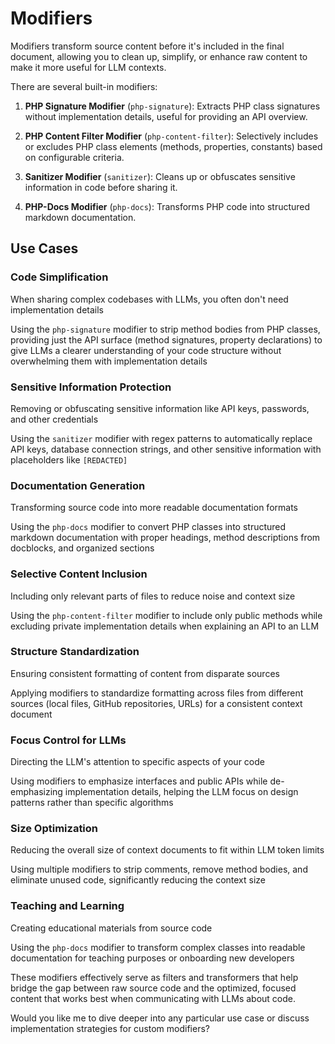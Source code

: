 # Modifiers

Modifiers transform source content before it's included in the final document, allowing you to clean up, simplify, or
enhance raw content to make it more useful for LLM contexts.

There are several built-in modifiers:

1. **PHP Signature Modifier** (`php-signature`): Extracts PHP class signatures without implementation details, useful
   for providing an API overview.

2. **PHP Content Filter Modifier** (`php-content-filter`): Selectively includes or excludes PHP class elements (methods,
   properties, constants) based on configurable criteria.

3. **Sanitizer Modifier** (`sanitizer`): Cleans up or obfuscates sensitive information in code before sharing it.

4. **PHP-Docs Modifier** (`php-docs`): Transforms PHP code into structured markdown documentation.

## Use Cases

### Code Simplification

When sharing complex codebases with LLMs, you often don't need implementation details

Using the `php-signature` modifier to strip method bodies from PHP classes, providing just the API surface (method
signatures, property declarations) to give LLMs a clearer understanding of your code structure without overwhelming them
with implementation details

### Sensitive Information Protection

Removing or obfuscating sensitive information like API keys, passwords, and other credentials

Using the `sanitizer` modifier with regex patterns to automatically replace API keys, database connection strings, and
other sensitive information with placeholders like `[REDACTED]`

### Documentation Generation

Transforming source code into more readable documentation formats

Using the `php-docs` modifier to convert PHP classes into structured markdown documentation with proper headings, method
descriptions from docblocks, and organized sections

### Selective Content Inclusion

Including only relevant parts of files to reduce noise and context size

Using the `php-content-filter` modifier to include only public methods while excluding private
implementation details when explaining an API to an LLM

### Structure Standardization

Ensuring consistent formatting of content from disparate sources

Applying modifiers to standardize formatting across files from different sources (local files, GitHub
repositories, URLs) for a consistent context document

### Focus Control for LLMs

Directing the LLM's attention to specific aspects of your code

Using modifiers to emphasize interfaces and public APIs while de-emphasizing implementation details,
helping the LLM focus on design patterns rather than specific algorithms

### Size Optimization

Reducing the overall size of context documents to fit within LLM token limits

Using multiple modifiers to strip comments, remove method bodies, and eliminate unused code,
significantly reducing the context size

### Teaching and Learning

Creating educational materials from source code

Using the `php-docs` modifier to transform complex classes into readable documentation for teaching
purposes or onboarding new developers

These modifiers effectively serve as filters and transformers that help bridge the gap between raw source code and the
optimized, focused content that works best when communicating with LLMs about code.

Would you like me to dive deeper into any particular use case or discuss implementation strategies for custom modifiers?